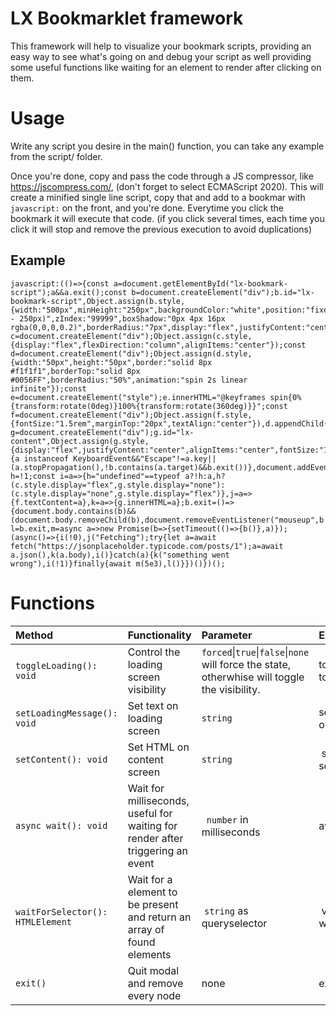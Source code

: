 # LX Bookmarklet framework
This framework will help to visualize your bookmark scripts, providing an easy way to see what's going on and debug your script as well providing some useful functions like waiting for an element to render after clicking on them.

# Usage
Write any script you desire in the main() function, you can take any example from the script/ folder.

Once you're done, copy and pass the code through a JS compressor, like https://jscompress.com/, (don't forget to select ECMAScript 2020). 
This will create a minified single line script, copy that and add to a bookmar with `javascript:` on the front, and you're done. Everytime you click the bookmark it will execute that code. (if you click several times, each time you click it will stop and remove the previous execution to avoid duplications)
## Example

```
javascript:(()=>{const a=document.getElementById("lx-bookmark-script");a&&a.exit();const b=document.createElement("div");b.id="lx-bookmark-script",Object.assign(b.style,{width:"500px",minHeight:"250px",backgroundColor:"white",position:"fixed",top:"50px",left:"calc(50% - 250px)",zIndex:"99999",boxShadow:"0px 4px 16px rgba(0,0,0,0.2)",borderRadius:"7px",display:"flex",justifyContent:"center",alignItems:"center"}),document.body.appendChild(b);const c=document.createElement("div");Object.assign(c.style,{display:"flex",flexDirection:"column",alignItems:"center"});const d=document.createElement("div");Object.assign(d.style,{width:"50px",height:"50px",border:"solid 8px #f1f1f1",borderTop:"solid 8px #0056FF",borderRadius:"50%",animation:"spin 2s linear infinite"});const e=document.createElement("style");e.innerHTML="@keyframes spin{0%{transform:rotate(0deg)}100%{transform:rotate(360deg)}}";const f=document.createElement("div");Object.assign(f.style,{fontSize:"1.5rem",marginTop:"20px",textAlign:"center"}),d.appendChild(e),c.appendChild(d),c.appendChild(f),b.appendChild(c);const g=document.createElement("div");g.id="lx-content",Object.assign(g.style,{display:"flex",justifyContent:"center",alignItems:"center",fontSize:"1.5rem",padding:"20px"}),b.appendChild(g),b.handleClickOutside=a=>{a instanceof KeyboardEvent&&"Escape"!=a.key||(a.stopPropagation(),!b.contains(a.target)&&b.exit())},document.addEventListener("mouseup",b.handleClickOutside),document.addEventListener("keyup",b.handleClickOutside);var h=!1;const i=a=>{h="undefined"==typeof a?!h:a,h?(c.style.display="flex",g.style.display="none"):(c.style.display="none",g.style.display="flex")},j=a=>{f.textContent=a},k=a=>{g.innerHTML=a};b.exit=()=>{document.body.contains(b)&&(document.body.removeChild(b),document.removeEventListener("mouseup",b.handleClickOutside),document.removeEventListener("keyup",b.handleClickOutside))};const l=b.exit,m=async a=>new Promise(b=>{setTimeout(()=>{b()},a)});(async()=>{i(!0),j("Fetching");try{let a=await fetch("https://jsonplaceholder.typicode.com/posts/1");a=await a.json(),k(a.body),i()}catch(a){k("something went wrong"),i(!1)}finally{await m(5e3),l()}})()})();
```

# Functions
| Method | Functionality | Parameter | Example |
| :-- | :-- | :-- | :-- |
| `toggleLoading(): void` | Control the loading screen visibility | `forced`\|`true`\|`false`\|`none` will force the state, otherwhise will toggle the visibility. | toggleloading(true) -> hide content to show a loading logo.|
| `setLoadingMessage(): void` | Set text on loading screen | `string` | setLoadingMessage('Fetching object');
| `setContent(): void` | Set HTML on content screen | `string` | setContent('Fetch successful'); or setContent('<span> Success!</span>') |
| `async wait(): void` | Wait for milliseconds, useful for waiting for render after triggering an event |` number` in milliseconds | await wait(3000); |
| `waitForSelector(): HTMLElement` | Wait for a element to be present and return an array of found elements | `string` as queryselector | var el = await waitingForSelector('#myElementId') |
| `exit()` | Quit modal and remove every node | none | exit() |
